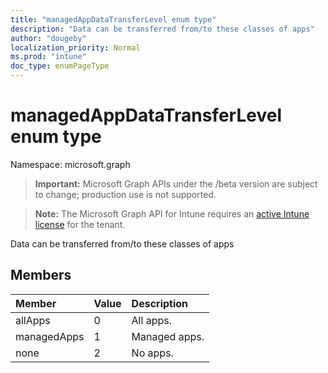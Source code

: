 ```yaml
---
title: "managedAppDataTransferLevel enum type"
description: "Data can be transferred from/to these classes of apps"
author: "dougeby"
localization_priority: Normal
ms.prod: "intune"
doc_type: enumPageType
---
```


# managedAppDataTransferLevel enum type

Namespace: microsoft.graph

> **Important:** Microsoft Graph APIs under the /beta version are subject to change; production use is not supported.

> **Note:** The Microsoft Graph API for Intune requires an [active Intune license](https://go.microsoft.com/fwlink/?linkid=839381) for the tenant.

Data can be transferred from/to these classes of apps

## Members
|Member|Value|Description|
|:---|:---|:---|
|allApps|0|All apps.|
|managedApps|1|Managed apps.|
|none|2|No apps.|





